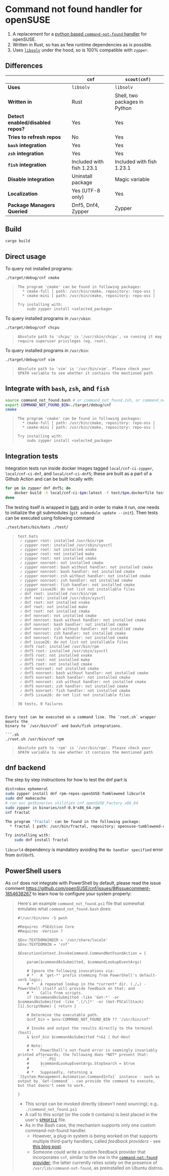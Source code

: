 # **Command not found handler for openSUSE**

1.  A replacement for a [python based `command-not-found` handler](https://github.com/openSUSE/scout/blob/master/handlers/bin/command-not-found) for openSUSE.
2.  Written in Rust, so has as few runtime dependencies as is possible.
3.  Uses [`libsolv`](https://github.com/openSUSE/libsolv) under the hood, so is 100% compatible with `zypper`.

## **Differences**

|                                    | **`cnf`**                 | **`scout(cnf)`**              |
|------------------------------------|---------------------------|-------------------------------|
| **Uses**                           | `libsolv`                 | `libsolv`                     |
| **Written in**                     | Rust                      | Shell, two packages in Python |
| **Detect enabled/disabled repos?** | Yes                       | Yes                           |
| **Tries to refresh repos**         | No                        | Yes                           |
| **`bash` integration**             | Yes                       | Yes                           |
| **`zsh` integration**              | Yes                       | Yes                           |
| **`fish` integration**             | Included with fish 1.23.1 | Included with fish 1.23.1     |
| **Disable integration**            | Uninstall package         | Magic variable                |
| **Localization**                   | Yes (UTF-8 only)          | Yes                           |
| **Package Managers Queried**       | Dnf5, Dnf4, Zypper        | Zypper                        |

## **Build**

```.sh
cargo build
```

## **Direct usage**

To query not installed programs:

```.sh
./target/debug/cnf cmake
```
> ```.log
> The program 'cmake' can be found in following packages:
>   * cmake-full [ path: /usr/bin/cmake, repository: repo-oss ]
>   * cmake-mini [ path: /usr/bin/cmake, repository: repo-oss ]
> 
> Try installing with:
>     sudo zypper install <selected_package>
> ```

To query installed programs in `/usr/sbin`:

```.sh
./target/debug/cnf chcpu
```
> ```.log
> Absolute path to 'chcpu' is '/usr/sbin/chcpu', so running it may require superuser privileges (eg. root).
> ```

To query installed programs in `/usr/bin`:

```.sh
./target/debug/cnf vim
```
> ```.log
> Absolute path to 'vim' is '/usr/bin/vim'. Please check your $PATH variable to see whether it contains the mentioned path
> ```

##  **Integrate with `bash`, `zsh`, and `fish`**

```.sh
source command_not_found.bash # or command_not_found.zsh, or command_not_found.fish
export COMMAND_NOT_FOUND_BIN=./target/debug/cnf
cmake
```
> ```.log
> The program 'cmake' can be found in following packages:
>   * cmake-full [ path: /usr/bin/cmake, repository: repo-oss ]
>   * cmake-mini [ path: /usr/bin/cmake, repository: repo-oss ]
> 
> Try installing with:
>     sudo zypper install <selected_package>
> ```

## **Integration tests**

Integration tests run inside docker images tagged `local/cnf-ci-zypper`, `local/cnf-ci-dnf`, and `local/cnf-ci-dnf5`; these are built as a part of a Github Action and can be built locally with:

```.sh
for pm in zypper dnf dnf5; do
    docker build -t local/cnf-ci-$pm:latest -f test/$pm.dockerfile test
done
```

The testing itself is wrapped in [bats](https://github.com/bats-core/bats-core) and in order to make it run, one needs to initialize the git submodules (`git submodule update --init`). Then tests can be executed using following command

```.sh
./test/bats/bin/bats ./test/
```
> ```.log
> test.bats
>  ✓ zypper root: installed /usr/bin/rpm
>  ✓ zypper root: installed /usr/sbin/sysctl
>  ✓ zypper root: not installed xnake
>  ✓ zypper root: not installed make
>  ✓ zypper root: not installed cmake
>  ✓ zypper nonroot: not installed cmake
>  ✓ zypper nonroot: bash without handler: not installed cmake
>  ✓ zypper nonroot: bash handler: not installed cmake
>  ✓ zypper nonroot: zsh without handler: not installed cmake
>  ✓ zypper nonroot: zsh handler: not installed cmake
>  ✓ zypper nonroot: fish handler: not installed cmake
>  ✓ zypper issue26: do not list not installable files
>  ✓ dnf root: installed /usr/bin/rpm
>  ✓ dnf root: installed /usr/sbin/sysctl
>  ✓ dnf root: not installed xnake
>  ✓ dnf root: not installed make
>  ✓ dnf root: not installed cmake
>  ✓ dnf nonroot: not installed cmake
>  ✓ dnf nonroot: bash without handler: not installed cmake
>  ✓ dnf nonroot: bash handler: not installed cmake
>  ✓ dnf nonroot: zsh without handler: not installed cmake
>  ✓ dnf nonroot: zsh handler: not installed cmake
>  ✓ dnf nonroot: fish handler: not installed cmake
>  ✓ dnf issue26: do not list not installable files
>  ✓ dnf5 root: installed /usr/bin/rpm
>  ✓ dnf5 root: installed /usr/sbin/sysctl
>  ✓ dnf5 root: not installed xnake
>  ✓ dnf5 root: not installed make
>  ✓ dnf5 root: not installed cmake
>  ✓ dnf5 nonroot: not installed cmake
>  ✓ dnf5 nonroot: bash without handler: not installed cmake
>  ✓ dnf5 nonroot: bash handler: not installed cmake
>  ✓ dnf5 nonroot: zsh without handler: not installed cmake
>  ✓ dnf5 nonroot: zsh handler: not installed cmake
>  ✓ dnf5 nonroot: fish handler: not installed cmake
>  ✓ dnf5 issue26: do not list not installable files
> 
> 36 tests, 0 failures
```

Every test can be executed on a command line. The `root.sh` wrapper mounts the
binary to `/usr/bin/cnf` and bash/fish integrations.

```.sh
./root.sh /usr/bin/cnf rpm
```
> ```.log
> Absolute path to 'rpm' is '/usr/bin/rpm'. Please check your $PATH variable to see whether it contains the mentioned path
> ```

## dnf backend

The step by step instructions for how to test the dnf part is

```sh
distrobox ephemeral
sudo zypper install dnf rpm-repos-openSUSE-Tumbleweed libcurl4
sudo dnf makecache
# run osc getbinaries utilities cnf openSUSE_Factory x86_64
sudo zypper in binaries/cnf-0.9*x86_64.rpm
cnf fractal

The program 'fractal' can be found in the following package:
  * fractal [ path: /usr/bin/fractal, repository: opensuse-tumbleweed-oss ]

Try installing with:
    sudo dnf install fractal
```

`libcurl4` dependency is mandatory avoiding the `No handler specified` error from `dnf`/`dnf5`.

## **PowerShell users**

As `cnf` does not integrate with PowerShell by default, please read the issue
comment https://github.com/openSUSE/cnf/issues/8#issuecomment-1854638267 to
learn how to configure your system properly:

<blockQuote>

Here's an example `command_not_found.ps1` file that somewhat emulates what `command_not_found.bash` does:

```.PS1
#!/usr/bin/env -S pwsh

#Requires -PSEdition Core
#Requires -Version 7

$Env:TEXTDOMAINDIR = '/usr/share/locale'
$Env:TEXTDOMAIN = 'cnf'

$ExecutionContext.InvokeCommand.CommandNotFoundAction = {

    param($commandAsSubmitted, $commandLookupEventArgs)

    # Ignore the following invocations via:
    # *   A 'get-*' prefix stemming from PowerShell's default-verb logic;
    # *   A repeated lookup in the *current* dir. (./…) - PowerShell itself will provide feedback on that; and
    # *   Calls from scripts.
    if ($commandAsSubmitted -like 'Get-*' -or $commandAsSubmitted -like '.[/\]*' -or (Get-PSCallStack)[1].ScriptName) { return }

    # Determine the executable path.
    $cnf_bin = $env:COMMAND_NOT_FOUND_BIN ?? '/usr/bin/cnf'

    # Invoke and output the results directly to the terminal (host).
    & $cnf_bin $commandAsSubmitted *>&1 | Out-Host

    # Note:
    # *   PowerShell's not-found error is seemingly invariably printed afterwards; the following does *NOT* prevent that:
    #     ```.PS1
    #     $commandLookupEventArgs.StopSearch = $true
    #     ```
    # *   Supposedly, returning a `[System.Management.Automation.CommandInfo]` instance - such as output by `Get-Command` - can provide the command to execute, but that doesn't seem to work.

}
```

*   This script can be invoked directly (doesn't need sourcing); e.g.. `./command_not_found.ps1`
*   A call to this script (or the code it contains) is best placed in the user's [`$PROFILE`](https://learn.microsoft.com/en-us/powershell/module/microsoft.powershell.core/about/about_Profiles) file.
*   As in the Bash case, the mechanism supports only _one_ custom command-not-found handler.
    *   However, a plug-in system is being worked on that supports multiple third-party handlers, called _feedback providers_ - see [this blog post](https://devblogs.microsoft.com/powershell/what-are-feedback-providers/).
    *   Someone could write a custom feedback provider that incorporates `cnf`, similar to the one in the [`command-not-found` provider](https://github.com/PowerShell/command-not-found); the latter currently relies solely on the presence of `/usr/lib/command-not-found`, as preinstalled on Ubuntu distros.

</blockQuote>
